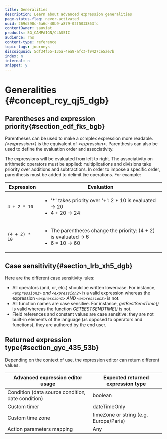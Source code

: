 ```yaml
---
title: Generalities
description: Learn about advanced expression generalities
page-status-flag: never-activated
uuid: 269d590c-5a6d-40b9-a879-02f5033863fc
contentOwner: sauviat
products: SG_CAMPAIGN/CLASSIC
audience: rns
content-type: reference
topic-tags: journeys
discoiquuid: 5df34f55-135a-4ea8-afc2-f9427ce5ae7b
index: n
internal: n
snippet: y
---
```


# Generalities {#concept_rcy_qj5_dgb}

## Parentheses and expression priority{#section_edf_fks_bgb}

Parentheses can be used to make a complex expression more readable. _(&lt;expression>)_ is the equivalent of _&lt;expression>_. Parenthesis can also be used to define the evaluation order and associativity.

The expressions will be evaluated from left to right. The associativity on arithmetic operators must be applied: multiplications and divisions take priority over additions and subtractions. In order to impose a specific order, parenthesis must be added to delimit the operations. For example:

<!--```5 + 2 * 10 = 25, and (5 + 2) * 10 = 70```-->

|Expression|Evaluation|
|--- |--- |
|`4 + 2 * 10`|<ul><li>'*' takes priority over '+': 2 * 10 is evaluated → 20</li><li>4 + 20 → 24</li></ul>|
|`(4 + 2) * 10`|<ul><li>The parentheses change the priority: (4 + 2) is evaluated → 6</li><li> 6 * 10 → 60</li></ul>|

## Case sensitivity{#section_lrb_xh5_dgb}

Here are the different case sensitivity rules:

* All operators (and, or, etc.) should be written lowercase. For instance, _`<expression1>` and `<expression2>`_ is a valid expression whereas the expression _`<expression1>` AND `<expression2>`_ is not.
* All function names are case sensitive. For instance, _getBestSendTime()_ is valid whereas the function _GETBESTSENDTIME()_ is not.
* Field references and constant values are case sensitive: they are not built-in elements of the language (as opposed to operators and functions), they are authored by the end user.

## Returned expression type{#section_gyc_435_53b}

Depending on the context of use, the expression editor can return different values.

|Advanced expression editor usage|Expected returned expression type|
|--- |--- |
|Condition (data source condition, date condition)|boolean|
|Custom timer|dateTimeOnly|
|Custom time zone|timeZone or string (e.g. Europe/Paris)|
|Action parameters mapping|Any|
